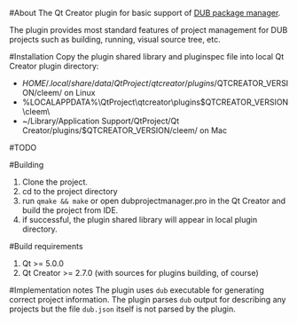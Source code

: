 #About
The Qt Creator plugin for basic support of [DUB package manager](https://github.com/D-Programming-Language/dub).

The plugin provides most standard features of project management for DUB projects such as building, running, visual source tree, etc.

#Installation
Copy the plugin shared library and pluginspec file into local Qt Creator plugin directory:
* $HOME/.local/share/data/QtProject/qtcreator/plugins/$QTCREATOR_VERSION/cleem/ on Linux
* %LOCALAPPDATA%\QtProject\qtcreator\plugins\$QTCREATOR_VERSION\cleem\
* ~/Library/Application Support/QtProject/Qt Creator/plugins/$QTCREATOR_VERSION/cleem/ on Mac

#TODO

#Building
1. Clone the project.
1. cd to the project directory
1. run ```qmake && make``` or open dubprojectmanager.pro in the Qt Creator and build the project from IDE.
1. if successful, the plugin shared library will appear in local plugin directory.

#Build requirements
1. Qt >= 5.0.0
1. Qt Creator >= 2.7.0 (with sources for plugins building, of course)

#Implementation notes
The plugin uses ```dub``` executable for generating correct project information. The plugin parses ```dub``` output for describing any projects but the file ```dub.json``` itself is not parsed by the plugin.
